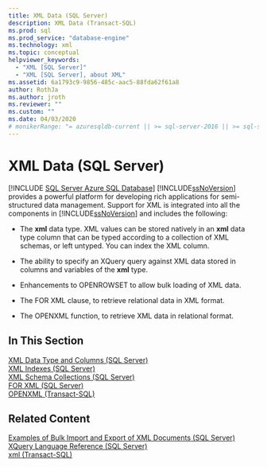 ```yaml
---
title: XML Data (SQL Server)
description: XML Data (Transact-SQL)
ms.prod: sql
ms.prod_service: "database-engine"
ms.technology: xml
ms.topic: conceptual
helpviewer_keywords: 
  - "XML [SQL Server]"
  - "XML [SQL Server], about XML"
ms.assetid: 6a1793c9-9856-485c-aac5-88fda62f61a8
author: RothJa
ms.author: jroth
ms.reviewer: ""
ms.custom: ""
ms.date: 04/03/2020
# monikerRange: "= azuresqldb-current || >= sql-server-2016 || >= sql-server-linux-2017 || = sqlallproducts-allversions"
---
```

# XML Data (SQL Server)
[!INCLUDE [SQL Server Azure SQL Database](../../includes/applies-to-version/sql-asdb.md)]
  [!INCLUDE[ssNoVersion](../../includes/ssnoversion-md.md)] provides a powerful platform for developing rich applications for semi-structured data management. Support for XML is integrated into all the components in [!INCLUDE[ssNoVersion](../../includes/ssnoversion-md.md)] and includes the following:  
  
-   The **xml** data type. XML values can be stored natively in an **xml** data type column that can be typed according to a collection of XML schemas, or left untyped. You can index the XML column.  
  
-   The ability to specify an XQuery query against XML data stored in columns and variables of the **xml** type.  
  
-   Enhancements to OPENROWSET to allow bulk loading of XML data.  
  
-   The FOR XML clause, to retrieve relational data in XML format.  
  
-   The OPENXML function, to retrieve XML data in relational format.  
  
## In This Section  
 [XML Data Type and Columns &#40;SQL Server&#41;](../../relational-databases/xml/xml-data-type-and-columns-sql-server.md)  
 [XML Indexes &#40;SQL Server&#41;](../../relational-databases/xml/xml-indexes-sql-server.md)  
 [XML Schema Collections &#40;SQL Server&#41;](../../relational-databases/xml/xml-schema-collections-sql-server.md)  
 [FOR XML &#40;SQL Server&#41;](../../relational-databases/xml/for-xml-sql-server.md)  
 [OPENXML &#40;Transact-SQL&#41;](../../t-sql/functions/openxml-transact-sql.md)  
  
## Related Content  
 [Examples of Bulk Import and Export of XML Documents &#40;SQL Server&#41;](../../relational-databases/import-export/examples-of-bulk-import-and-export-of-xml-documents-sql-server.md)  
 [XQuery Language Reference &#40;SQL Server&#41;](../../xquery/xquery-language-reference-sql-server.md)  
 [xml (Transact-SQL)](../../t-sql/xml/xml-transact-sql.md)
  
